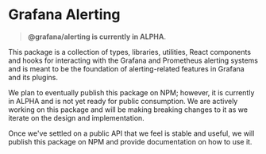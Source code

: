 # Grafana Alerting

> **@grafana/alerting is currently in ALPHA**.

This package is a collection of types, libraries, utilities, React components and hooks for interacting with the Grafana and Prometheus alerting systems and is meant to be the foundation of alerting-related features in Grafana and its plugins.

We plan to eventually publish this package on NPM; however, it is currently in ALPHA and is not yet ready for public consumption. We are actively working on this package and will be making breaking changes to it as we iterate on the design and implementation.

Once we've settled on a public API that we feel is stable and useful, we will publish this package on NPM and provide documentation on how to use it.
